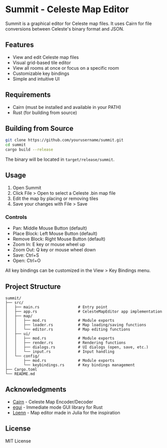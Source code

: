# Summit - Celeste Map Editor

Summit is a graphical editor for Celeste map files. It uses Cairn for file conversions between Celeste's binary format and JSON.

## Features

- View and edit Celeste map files
- Visual grid-based tile editor
- View all rooms at once or focus on a specific room
- Customizable key bindings
- Simple and intuitive UI

## Requirements

- Cairn (must be installed and available in your PATH)
- Rust (for building from source)

## Building from Source

```bash
git clone https://github.com/yourusername/summit.git
cd summit
cargo build --release
```

The binary will be located in `target/release/summit`.

## Usage

1. Open Summit
2. Click File > Open to select a Celeste .bin map file
3. Edit the map by placing or removing tiles
4. Save your changes with File > Save

### Controls

- Pan: Middle Mouse Button (default)
- Place Block: Left Mouse Button (default)
- Remove Block: Right Mouse Button (default)
- Zoom In: E key or mouse wheel up
- Zoom Out: Q key or mouse wheel down
- Save: Ctrl+S
- Open: Ctrl+O

All key bindings can be customized in the View > Key Bindings menu.

## Project Structure

```
summit/
├── src/
│   ├── main.rs                 # Entry point
│   ├── app.rs                  # CelesteMapEditor app implementation
│   ├── map/
│   │   ├── mod.rs              # Module exports
│   │   ├── loader.rs           # Map loading/saving functions
│   │   └── editor.rs           # Map editing functions
│   ├── ui/
│   │   ├── mod.rs              # Module exports
│   │   ├── render.rs           # Rendering functions
│   │   ├── dialogs.rs          # UI dialogs (open, save, etc.)
│   │   └── input.rs            # Input handling
│   └── config/
│       ├── mod.rs              # Module exports
│       └── keybindings.rs      # Key bindings management
├── Cargo.toml
└── README.md
```

## Acknowledgments

- [Cairn](https://github.com/Aqu1tain/cairn) - Celeste Map Encoder/Decoder
- [egui](https://github.com/emilk/egui) - Immediate mode GUI library for Rust
- [Loenn](https://github.com/CelestialCartographers/Loenn) - Map editor made in Julia for the inspiration

## License

MIT License
